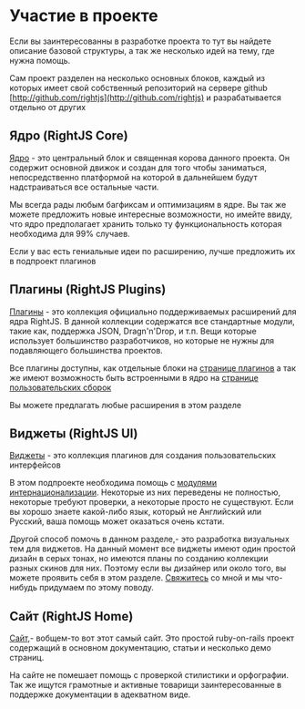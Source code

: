 # Участие в проекте

Если вы заинтересованны в разработке проекта то тут вы найдете описание базовой структуры,
а так же несколько идей на тему, где нужна помощь.

Сам проект разделен на несколько основных блоков, каждый из которых имеет свой собственный
репозиторий на сервере github [http://github.com/rightjs](http://github.com/rightjs) и 
разрабатывается отдельно от других


## Ядро (RightJS Core)

[Ядро](http://github.com/rightjs/rightjs-core) - это центральный блок и священная корова
данного проекта. Он содержит основной движок и создан для того чтобы заниматься, непосредственно
платформой на которой в дальнейшем будут надстраиваться все остальные части.

Мы всегда рады любым багфиксам и оптимизациям в ядре. Вы так же можете предложить новые интересные
возможности, но имейте ввиду, что ядро предполагает хранить только ту функциональность которая необходима
для 99% случаев.

Если у вас есть гениальные идеи по расширению, лучше предложить их в подпроект плагинов

## Плагины (RightJS Plugins)

[Плагины](http://github.com/rightjs/rightjs-plugins) - это коллекция официально поддерживаемых 
расширений для ядра RightJS. В данной коллекции содержатся все стандартные модули, такие как,
поддержка JSON, Dragn'n'Drop, и т.п. Вещи которые использует большинство разработчиков, но
которые не нужны для подавляющего большинства проектов.

Все плагины доступны, как отдельные блоки на [странице плагинов](/plugins)
а так же имеют возможность быть встроенными в ядро на [странице пользовательских сборок](<%= builds_path %>)

Вы можете предлагать любые расширения в этом разделе


## Виджеты (RightJS UI)

[Виджеты](http://github.com/rightjs/rightjs-ui) - это коллекция плагинов для создания пользовательских интерфейсов

В этом подпроекте необходима помощь с [модулями интернационализации](http://github.com/rightjs/rightjs-ui/tree/master/i18n/).
Некоторые из них переведены не полностью, некоторые требуют проверки, а некоторые просто не существуют. Если вы
хорошо знаете какой-либо язык, который не Английский или Русский, ваша помощь может оказаться очень кстати.

Другой способ помочь в данном разделе,- это разработка визуальных тем для виджетов. На данный момент
все виджеты имеют один простой дизайн в серых тонах, но имеются планы по созданию коллекции разных
скинов для них. Поэтому если вы дизайнер или около того, вы можете проявить себя в этом разделе.
[Свяжитесь](/contacts) со мной и мы что-нибудь придумаем по этому поводу.


## Сайт (RightJS Home)

[Сайт](http://github.com/rightjs/rightjs-home),- вобщем-то вот этот самый сайт. Это простой ruby-on-rails проект
содержащий в основном документацию, статьи и несколько демо страниц.

На сайте не помешает помощь с проверкой стилистики и орфографии. Так же ищутся грамотные и активные товарищи
заинтересованные в поддержке документации в адекватном виде.
